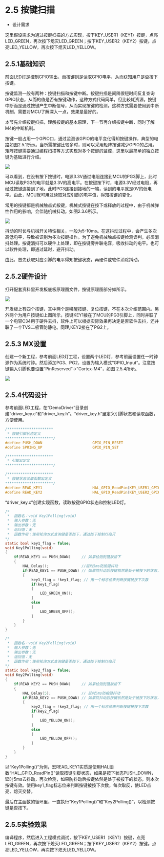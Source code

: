 # 2.5 按键扫描

* 设计需求

这里假设需求为通过按键扫描的方式实现，按下KEY_USER1（KEY1）按键，点亮LED_GREEN，再次按下熄灭LED\_GREEN；按下KEY_USER2（KEY2）按键，点亮LED_YELLOW，再次按下熄灭LED_YELLOW。

## 2.5.1基础知识

前面LED灯是控制GPIO输出，而按键则是读取GPIO电平，从而获知用户是否按下按键。

按键监测一般有两种：按键扫描和按键中断。按键扫描是间隔很短时间反复查询GPIO状态，从而的值是否有按键动作，这种方式代码简单，但比较耗资源。按键中断而是通过按键产生中断信号，从而实现按键的检测，这种方式需要使用到中断机制，需要对MCU了解深入一点，效果是最好的。

本节先介绍按键扫描，理解按键的基本原理，下一节再介绍按键中断，同时了解M4的中断机制。

按键一般占用一个GPIO口，通过监测该GPIO的电平变化得知按键操作，典型的电路如图2.5.1所示。当所需按键比较多时，则可以采用矩阵按键减少GPIO的占用。矩阵按键需要通过编程扫描等方式实现对多个按键的监控，这里以最简单的独立按键为基础进行介绍。

![](100ASK_STM32MP157_M4_UserMnual_V1.1.1_image90.png)

可以看到，在没有按下按键时，电源3.3V通过电阻连接到MCU的PG3脚上，此时MCU读取PG3的电平就是3.3V的高电平。在按键按下时，电源3.3V经过电阻，再经过按键连接到了地，此时PG3连接到接地的一端，读到的电平就是0V的低电平。由此，MCU就可用过读取对应引脚的电平值，得知按键的变化。

常用的按键都是机械触点式按键，机械式按键在按下或释放的过程中，由于机械弹性作用的影响，会伴随机械抖动，如图2.3.6所示。

![](100ASK_STM32MP157_M4_UserMnual_V1.1.1_image91.png)

抖动的时长与机械开关特性相关，一般为5-10ms。在这抖动过程中，会产生多次高低电平，导致被识别为多次按键操作。为了避免机械触点按键检测误判，必须消抖处理。按键消抖可以硬件上处理，即在按键旁并联电容，吸收抖动的电平。也可以软件处理，即通过延时，避开抖动。

由此，首先获取对应引脚的电平得知按键状态，再硬件或软件消除抖动。

## 2.5.2硬件设计

打开配套资料里开发板底板原理图文件，按键原理图部分如所示。

![](100ASK_STM32MP157_M4_UserMnual_V1.1.1_image92.png)

开发板上有四个按键，其中两个是唤醒按键、复位按键，不在本次介绍范围内。另外两个为用户按键如上图所示，按键KEY1接在了MCU的PG3引脚上，同时并联了一个电容C34用于硬件去抖，软件上可以根据实际效果再决定是否软件去抖，还并联了一个TVS二极管防静电。同理,KEY2接在了PG2上。

## 2.5.3 MX设置

创建一个新工程，参考前面LED灯工程，设置两个LED灯，参考前面设置任一时钟源作为系统时钟。然后添加PG3、PG2，设置为输入模式“GPIO_Input”。注意按键输入引脚也要设置“PinReserved”-\>“Cortex-M4”，如图 2.5.4所示。

![](100ASK_STM32MP157_M4_UserMnual_V1.1.1_image93.png)

## 2.5.4代码设计

参考前面LED工程，在“DemoDriver”目录创建“driver_key.c”和“driver_key.h”。“driver_key.h”里定义引脚状态和读取函数，方便使用。

```c
/*********************
 * 按键引脚状态定义
**********************/
#define PUSH_DOWN                       GPIO_PIN_RESET
#define SPRING_UP                       GPIO_PIN_SET

/*********************
 * 引脚宏定义
**********************/

/*********************
 * 按键状态读取函数宏定义
**********************/
#define READ_KEY1                       HAL_GPIO_ReadPin(KEY_USER1_GPIO_Port, KEY_USER1_Pin)
#define READ_KEY2                       HAL_GPIO_ReadPin(KEY_USER2_GPIO_Port, KEY_USER2_Pin)

```



“driver_key.c”创建实现函数，读取按键GPIO状态和控制LED灯。

```c
/*
 *  函数名：void Key1Polling(void)
 *  输入参数：无
 *  输出参数：无
 *  返回值：无
 *  函数作用：使用轮询方式查询键是否按下，通过按下控制灯亮灭
*/
static bool key1_flag = false;
void Key1Polling(void)
{
    if(READ_KEY1 == PUSH_DOWN)     // 如果检测到键被按下
    {
        HAL_Delay();               //延时5ms防按键抖动
        if(READ_KEY1 == PUSH_DOWN) // 如果防抖动后按键依然是处于被按下的状态，就认为按键被按下过
        {
            key1_flag = !key1_flag; // 用一个标志位来判断按键被按下次数
            if(key1_flag)
            {
                LED_GREEN_ON();
            }
            else
            {
                LED_GREEN_OFF();
            }
        }
    }
}

/*
 *  函数名：void Key2Polling(void)
 *  输入参数：无
 *  输出参数：无
 *  返回值：无
 *  函数作用：使用轮询方式查询键是否按下，通过按下控制灯亮灭
*/
static bool key2_flag = false;
void Key2Polling(void)
{
    if(READ_KEY2 == PUSH_DOWN)     // 如果检测到键被按下
    {
        HAL_Delay(5);              // 延时5ms防按键抖动
        if(READ_KEY2 == PUSH_DOWN) // 如果防抖动后按键依然是处于被按下的状态，就认为按键被按下过
        {
            key2_flag = !key2_flag; // 用一个标志位来判断按键被按下次数
            if(key2_flag)
            {
                LED_YELLOW_ON();
            }
            else
            {
                LED_YELLOW_OFF();
            }
        }
    }
}

```



以“Key1Polling()”为例，宏READ_KEY1实质是使用HAL函数“HAL_GPIO_ReadPin()”读取按键引脚状态，如果是按下状态PUSH_DOWN，延时5ms去抖动，再次检测，如果防抖动后按键依然是处于被按下的状态，则本次按键有效。使用key1_flag标志位来判断按键被按下次数，每次取反，使LED点亮、熄灭交替。

最后在主函数的循环里，一直执行“Key1Polling()”和“Key2Polling()”，以检测按键是否按下。

## 2.5.5实验效果

编译程序，然后进入工程模式调试，按下KEY_USER1（KEY1）按键，点亮LED_GREEN，再次按下熄灭LED\_GREEN；按下KEY_USER2（KEY2）按键，点亮LED_YELLOW，再次按下熄灭LED_YELLOW。

